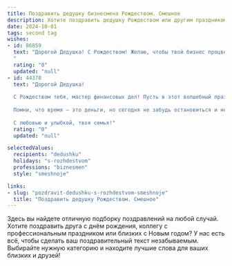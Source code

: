 ```yaml
---
title: Поздравить дедушку бизнесмена Рождеством. Смешное
description: Хотите поздравить дедушку Рождеством или другим праздником? Наш ИИ создаст незабываемое поздравление, а вы обязательно выделитесь среди других.  
date: 2024-10-01
tags: second tag
wishes:
- id: 86859
  text: "Дорогой Дедушка! С Рождеством! Желаю, чтобы твой бизнес процветал так же стремительно, как растут цены на нефть (шутка, конечно, но мечта!). Пусть в Новом году все сделки будут удачными, а конкуренты – добрыми и отзывчивыми (это уже совсем фантастика!).  Главное – крепкого здоровья и хорошего настроения, чтобы хватило сил на все твои миллиардные проекты!  Пусть под ёлкой тебя ждёт не только внук с подарком, но и внушительный банковский чек!
  "
  rating: "0"
  updated: "null"
- id: 44370
  text: "Дорогой Дедушка!
  
  С Рождеством тебя, мастер финансовых дел! Пусть в этот волшебный праздник твои счета будут так же полны, как твоя шутка о том, как мечты поднимаются в цене! Желаю, чтобы удача была твоим вечным компаньоном, а прибыль — доходила до небес, как новогодняя ель!
  
  Помни, что время — это деньги, но сегодня не забудь остановиться и немного порадоваться, ведь мелочей в жизни нет, особенно когда речь идет о пирогах и сладостях! Пусть каждый твой бизнес-план сбывается, как рождественская мечта, а твой бизнес процветает так же, как наш семейный уют!
  
  С любовью и улыбкой, твоя семья!"
  rating: "0"
  updated: "null"

selectedValues:
  recipients: "dedushku"
  holidays: "s-rozhdestvom"
  professions: "biznesmen"
  style: "smeshnoje"

links:
- slug: "pozdravit-dedushku-s-rozhdestvom-smeshnoje"
  title: "Поздравить дедушку Рождеством. Смешное"
---
```


Здесь вы найдете отличную подборку поздравлений на любой случай.
Хотите поздравить друга с днём рождения, коллегу с профессиональным праздником или близких с Новым годом? У нас есть всё, чтобы сделать ваш поздравительный текст незабываемым. Выбирайте нужную категорию и находите лучшие слова для ваших близких и друзей!
